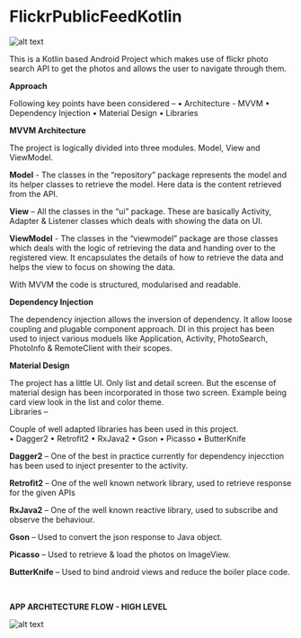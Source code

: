 # FlickrPublicFeedKotlin

![alt text](FlickrPublicFeedKotlin.gif)

This is a Kotlin based Android Project which makes use of flickr photo search API to get the photos and allows the user to navigate through them. 


**Approach**

Following key points have been considered –
•	Architecture - MVVM
•	Dependency Injection
•	Material Design
•	Libraries


**MVVM Architecture**  

The project is logically divided into three modules.  Model, View and ViewModel.  

**Model** - The classes in the “repository” package represents the model and its helper classes to retrieve the model.  Here data is the content retrieved from the API.  

**View** – All the classes in the “ui” package.  These are basically Activity, Adapter & Listener classes which deals with showing the data on UI.

**ViewModel** -  The classes in the “viewmodel” package are those classes which deals with the logic of retrieving the data and handing over to the registered view.  It encapsulates the details of how to retrieve the data and helps the view to focus on showing the data.

With MVVM the code is structured, modularised and readable.


**Dependency Injection** 

The dependency injection allows the inversion of dependency.  It allow loose coupling and plugable component approach.  DI in this project has been used to inject various moduels like Application, Activity, PhotoSearch, PhotoInfo & RemoteClient with their scopes.


**Material Design**

The project has a little UI.  Only list and detail screen.  But the escense of material design has been incorporated in those two screen.  Example being card view look in the list and color theme.  
Libraries – 

Couple of well adapted libraries has been used in this project.  
•	Dagger2
•	Retrofit2
•	RxJava2
•	Gson
•	Picasso
•	ButterKnife


**Dagger2** – One of the best in practice currently for dependency injecction has been used to inject presenter to the activity.

**Retrofit2** – One of the well known network library, used to retrieve response for the given APIs

**RxJava2** – One of the well known reactive library, used to subscribe and observe the behaviour.

**Gson** – Used to convert the json response to Java object.

**Picasso** – Used to retrieve & load the photos on ImageView.

**ButterKnife** – Used to bind android views and reduce the boiler place code.

<br/>

**APP ARCHITECTURE FLOW - HIGH LEVEL**

![alt text](AppArchFlowFlickrPublicFeed.png)
